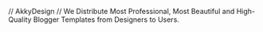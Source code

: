 // AkkyDesign //
We Distribute Most Professional, Most Beautiful and High-Quality Blogger Templates from Designers to Users.
